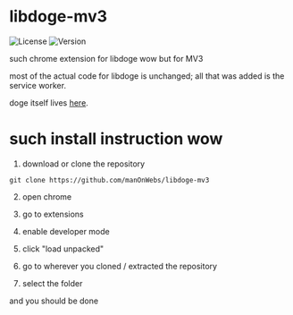 libdoge-mv3
===========

![License](https://img.shields.io/badge/license-MIT-blue.svg)
![Version](https://img.shields.io/badge/version-0.2-brightgreen.svg)


such chrome extension for libdoge wow
but for MV3

most of the actual code for libdoge is unchanged; all that was added is the service worker.

doge itself lives [here](https://github.com/manOnWebs/libdoge).

such install instruction wow
=====================

1. download or clone the repository 
```
git clone https://github.com/manOnWebs/libdoge-mv3
```

2. open chrome

3. go to extensions

4. enable developer mode

5. click "load unpacked"

6. go to wherever you cloned / extracted the repository

7. select the folder


and you should be done
